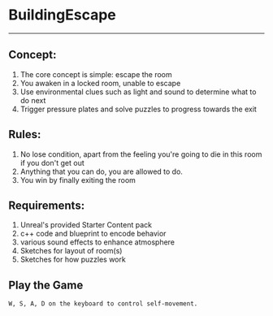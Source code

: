 # BuildingEscape
****

## Concept:
1. The core concept is simple: escape the room
2. You awaken in a locked room, unable to escape
3. Use environmental clues such as light and sound to determine what to do next
4. Trigger pressure plates and solve puzzles to progress towards the exit


## Rules:
1. No lose condition, apart from the feeling you're going to die in this room 
	if you don't get out
2. Anything that you can do, you are allowed to do.
3. You win by finally exiting the room

## Requirements:
1. Unreal's provided Starter Content pack
2. c++ code and blueprint to encode behavior
3. various sound effects to enhance atmosphere
4. Sketches for layout of room(s)
5. Sketches for how puzzles work

## Play the Game
	W, S, A, D on the keyboard to control self-movement.